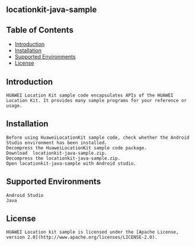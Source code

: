 ##  locationkit-java-sample


## Table of Contents

 * [Introduction](#introduction)
 * [Installation](#installation)
 * [Supported Environments](#supported-environments)
 * [License](#license)
 
 
## Introduction
    HUAWEI Location Kit sample code encapsulates APIs of the HUAWEI Location Kit. It provides many sample programs for your reference or usage.
   

## Installation
    Before using HuaweiLocationKit sample code, check whether the Android Studio environment has been installed. 
    Decompress the HuaweiLocationKit sample code package.
    Download  locationkit-java-sample.zip.
	Decompress the locationkit-java-sample.zip.
	Open locationkit-java-sample with Android studio.
 
    
## Supported Environments
	Android Studio
	Java


##  License
    HUAWEI Location kit sample is licensed under the [Apache License, version 2.0](http://www.apache.org/licenses/LICENSE-2.0).

